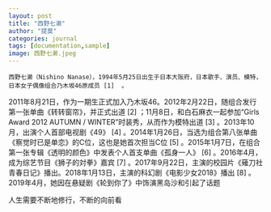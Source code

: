 ```yaml
---
layout: post
title: "西野七濑"
author: "提莫"
categories: journal
tags: [documentation,sample]
image: 西野七濑.jpeg
---
```

    西野七濑（Nishino Nanase），1994年5月25日出生于日本大阪府，日本歌手、演员、模特，日本女子偶像组合乃木坂46原成员 [1]  。
2011年8月21日，作为一期生正式加入乃木坂46。2012年2月22日，随组合发行第一张单曲《转转窗帘》，并正式出道 [2]  ；11月8日，和白石麻衣一起参加“Girls Award 2012 AUTUMN / WINTER”时装秀，从而作为模特出道 [3]  。2013年10月，出演个人首部电视剧《49》 [4]  。2014年1月26日，当选为组合第八张单曲《察觉时已是单恋》的C位，这也是她首次担当C位 [5]  。2015年1月7日，在组合第一张专辑《透明的颜色》中发表个人首支单曲《孤身一人》 [6]  。2016年4月，成为综艺节目《狮子的対拳》嘉宾 [7]  。2017年9月22日，主演的校园片《薙刀社青春日记》播出。2018年1月13日，主演的科幻剧《电影少女2018》播出 [8]  。2019年4月，她因在悬疑剧《轮到你了》中饰演黑岛沙和引起了话题


人生需要不断地修行，不断的向前看

